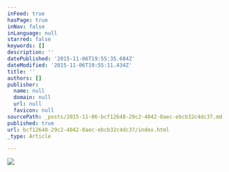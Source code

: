 ```yaml
---
inFeed: true
hasPage: true
inNav: false
inLanguage: null
starred: false
keywords: []
description: ''
datePublished: '2015-11-06T19:55:35.684Z'
dateModified: '2015-11-06T19:55:11.434Z'
title: ''
authors: []
publisher:
  name: null
  domain: null
  url: null
  favicon: null
sourcePath: _posts/2015-11-06-bcf12648-29c2-4042-8aec-ebcb32c4dc37.md
published: true
url: bcf12648-29c2-4042-8aec-ebcb32c4dc37/index.html
_type: Article

---
```

![](https://the-grid-user-content.s3-us-west-2.amazonaws.com/ffc3d6c8-7b95-406c-acf2-363f435d3ff1.jpg)